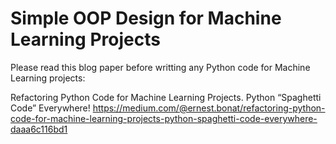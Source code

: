 # Simple OOP Design for Machine Learning Projects
Please read this blog paper before writting any Python code for Machine Learning projects:

Refactoring Python Code for Machine Learning Projects. Python “Spaghetti Code” Everywhere!
https://medium.com/@ernest.bonat/refactoring-python-code-for-machine-learning-projects-python-spaghetti-code-everywhere-daaa6c116bd1




